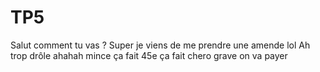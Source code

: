 # TP5
Salut comment tu vas ?
Super je viens de me prendre une amende lol
Ah trop drôle ahahah
mince ça fait 45e
ça fait chero
grave
on va payer
